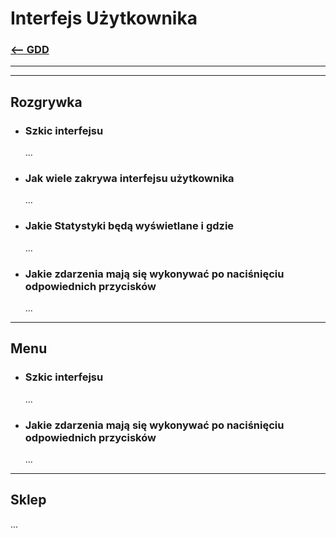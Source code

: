# Interfejs Użytkownika
### [<-- GDD](/GDD/ReadMe.md)

---
---

## Rozgrywka
- ### Szkic interfejsu
  ...
- ### Jak wiele zakrywa interfejsu użytkownika
  ...
- ### Jakie Statystyki będą wyświetlane i gdzie
  ...
- ### Jakie zdarzenia mają się wykonywać po naciśnięciu odpowiednich przycisków
  ...

---

## Menu

- ### Szkic interfejsu
  ...
- ### Jakie zdarzenia mają się wykonywać po naciśnięciu odpowiednich przycisków
  ...

---

## Sklep

...